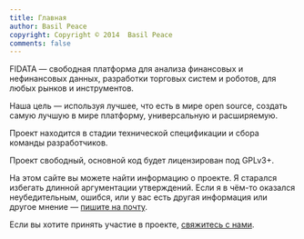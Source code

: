 ```yaml
---
title: Главная
author: Basil Peace
copyright: Copyright © 2014  Basil Peace
comments: false
---
```


FIDATA — свободная платформа для анализа финансовых и нефинансовых
данных, разработки торговых систем и роботов, для любых рынков и
инструментов.

Наша цель — используя лучшее, что есть в мире open source, создать
самую лучшую в мире платформу, универсальную и расширяемую.

Проект находится в стадии технической спецификации и сбора команды
разработчиков.

Проект свободный, основной код будет лицензирован под GPLv3+.

На этом сайте вы можете найти информацию о проекте. Я старался избегать
длинной аргументации утверждений. Если я в чём-то оказался
неубедительным, ошибся, или у вас есть другая информация или другое
мнение —
[пишите на почту](<%= @items["/#{@item[:lang]}/contacts/"].path %>).

Если вы хотите принять участие в проекте,
[свяжитесь с нами](<%= @items["/#{@item[:lang]}/contacts/"].path %>).
